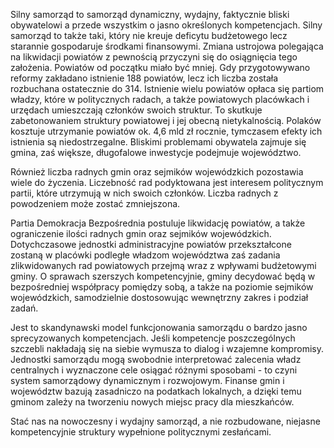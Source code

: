 Silny samorząd to samorząd dynamiczny, wydajny, faktycznie bliski obywatelowi a przede wszystkim o jasno określonych kompetencjach. Silny samorząd to także taki, który nie kreuje deficytu budżetowego lecz starannie gospodaruje środkami finansowymi. Zmiana ustrojowa polegająca na likwidacji powiatów z pewnością przyczyni się do osiągnięcia tego założenia. Powiatów od początku miało być mniej. Gdy przygotowywano reformy zakładano istnienie 188 powiatów, lecz ich liczba została rozbuchana ostatecznie do 314. Istnienie wielu powiatów opłaca się partiom władzy, które w politycznych radach, a także powiatowych placówkach i urzędach umieszczają członków swoich struktur. To skutkuje zabetonowaniem struktury powiatowej i jej obecną nietykalnością. Polaków kosztuje utrzymanie powiatów ok. 4,6 mld zł rocznie, tymczasem efekty ich istnienia są niedostrzegalne. Bliskimi problemami obywatela zajmuje się gmina, zaś większe, długofalowe inwestycje podejmuje województwo.

Również liczba radnych gmin oraz sejmików wojewódzkich pozostawia wiele do życzenia. Liczebność rad podyktowana jest interesem politycznym partii, które utrzymują w nich swoich członków. Liczba radnych z powodzeniem może zostać zmniejszona.

Partia Demokracja Bezpośrednia postuluje likwidację powiatów, a także ograniczenie ilości radnych gmin oraz sejmików wojewódzkich. Dotychczasowe jednostki administracyjne powiatów przekształcone zostaną w placówki podległe władzom województwa zaś zadania zlikwidowanych rad powiatowych przejmą wraz z wpływami budżetowymi gminy. O sprawach szerszych kompetencyjnie, gminy decydować będą w bezpośredniej współpracy pomiędzy sobą, a także na poziomie sejmików wojewódzkich, samodzielnie dostosowując wewnętrzny zakres i podział zadań.

Jest to skandynawski model funkcjonowania samorządu o bardzo jasno sprecyzowanych kompetencjach. Jeśli kompetencje poszczególnych szczebli nakładają się na siebie wymusza to dialog i wzajemne kompromisy. Jednostki samorządu mogą swobodnie interpretować zalecenia władz centralnych i wyznaczone cele osiągać różnymi sposobami - to czyni system samorządowy dynamicznym i rozwojowym. Finanse gmin i województw bazują zasadniczo na podatkach lokalnych, a dzięki temu gminom zależy na tworzeniu nowych miejsc pracy dla mieszkańców.

Stać nas na nowoczesny i wydajny samorząd, a nie rozbudowane, niejasne kompetencyjnie struktury wypełnione politycznymi zesłańcami.